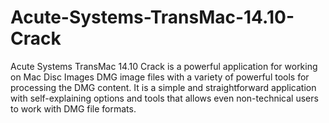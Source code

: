 # Acute-Systems-TransMac-14.10-Crack
Acute Systems TransMac 14.10 Crack is a powerful application for working on Mac Disc Images DMG image files with a variety of powerful tools for processing the DMG content. It is a simple and straightforward application with self-explaining options and tools that allows even non-technical users to work with DMG file formats. 
